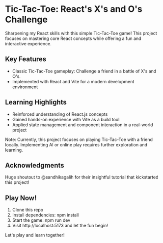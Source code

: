 # Tic-Tac-Toe: React's X's and O's Challenge

Sharpening my React skills with this simple Tic-Tac-Toe game! This project focuses on mastering core React concepts while offering a fun and interactive experience.

## Key Features
- Classic Tic-Tac-Toe gameplay: Challenge a friend in a battle of X's and O's.
- Implemented with React and Vite for a modern development environment

## Learning Highlights
- Reinforced understanding of React.js concepts
- Gained hands-on experience with Vite as a build tool
- Applied state management and component interaction in a real-world project

Note: Currently, this project focuses on playing Tic-Tac-Toe with a friend locally. Implementing AI or online play requires further exploration and learning.

## Acknowledgments
Huge shoutout to @sandhikagalih for their insightful tutorial that kickstarted this project!

## Play Now!
1. Clone this repo
2. Install dependencies: npm install
3. Start the game: npm run dev
4. Visit http://localhost:5173 and let the fun begin!

Let's play and learn together!

